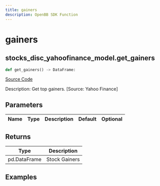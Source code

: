 ```yaml
---
title: gainers
description: OpenBB SDK Function
---
```


# gainers

## stocks_disc_yahoofinance_model.get_gainers

```python title='openbb_terminal/stocks/discovery/yahoofinance_model.py'
def get_gainers() -> DataFrame:
```
[Source Code](https://github.com/OpenBB-finance/OpenBBTerminal/tree/main/openbb_terminal/stocks/discovery/yahoofinance_model.py#L16)

Description: Get top gainers. [Source: Yahoo Finance]

## Parameters

| Name | Type | Description | Default | Optional |
| ---- | ---- | ----------- | ------- | -------- |

## Returns

| Type | Description |
| ---- | ----------- |
| pd.DataFrame | Stock Gainers |

## Examples

